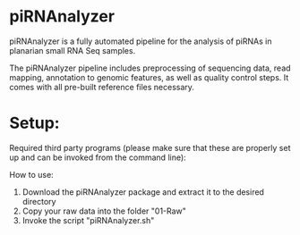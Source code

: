 # piRNAnalyzer

piRNAnalyzer is a fully automated pipeline for the analysis of piRNAs in planarian small RNA Seq samples.

The piRNAnalyzer pipeline includes preprocessing of sequencing data, read mapping, annotation to genomic features, as well as quality control steps. It comes with all pre-built reference files necessary.


# Setup:

Required third party programs
(please make sure that these are properly set up and can be invoked from the command line):




How to use:
1. Download the piRNAnalyzer package and extract it to the desired directory
2. Copy your raw data into the folder "01-Raw"
3. Invoke the script "piRNAnalyzer.sh"


